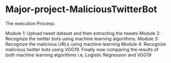 # Major-project-MaliciousTwitterBot
The execution Process:

 Module 1: Upload tweet dataset and then extracting the tweets
 Module 2: Recognize the twitter bots using machine learning algorithms.
 Module 3: Recognize the malicious URLs using machine learning
 Module 4: Recognize malicious twitter bots using VGG19.
 Finally now comparing the results of both machine learning algorithms i.e; Logistic Regression and VGG19
